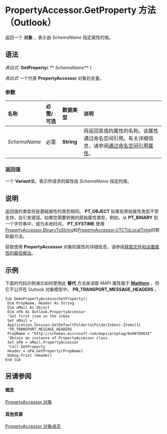 
# PropertyAccessor.GetProperty 方法 （Outlook）

返回一个 **对象** ，表示由 _SchemaName_ 指定属性的值。


## 语法

 _表达式_. **GetProperty**( ** _SchemaName_** )

 _表达式_ 一个代表 **PropertyAccessor** 对象的变量。


### 参数



|**名称**|**必需/可选**|**数据类型**|**说明**|
|:-----|:-----|:-----|:-----|
| _SchemaName_|必需|**String**|将返回其值的属性的名称。该属性通过命名空间引用。有关详细信息，请参阅[通过命名空间引用属性](http://msdn.microsoft.com/library/c1c7bfa9-64d7-81d2-84e7-f0a4c57780b3%28Office.15%29.aspx)。|

### 返回值

一个 **Variant**值，表示所请求的属性由 _SchemaName_ 指定的值。


## 说明

返回值的类型将是基础属性的类型相同。 **PT_OBJECT** 如某些原始属性类型不受支持，会引发错误。如果您需要转换的原始属性类型，例如，从 **PT_BINARY** 到一个字符串中，或为本地时间， **PT_SYSTIME** 使用[PropertyAccessor.BinaryToString](4a3801af-0a7c-4b8a-7367-600c09047b28.md)和[PropertyAccessor.UTCToLocalTime](a56311ac-60ac-4f51-5255-d6840bf6004d.md)的帮助器方法。

获取使用 **PropertyAccessor** 对象的属性的详细信息，请参阅[获取文件和设置属性的最佳做法](http://msdn.microsoft.com/library/ec087bf8-cfac-9b20-3cb2-3bd308c5c63d%28Office.15%29.aspx)。


## 示例

下面的代码示例演示如何使用此 **替代** 方法来读取 MAPI 属性属于 **[MailItem](14197346-05d2-0250-fa4c-4a6b07daf25f.md)** ，但它不公开在 Outlook 对象模型中， **PR_TRANSPORT_MESSAGE_HEADERS** 。


```
Sub DemoPropertyAccessorGetProperty() 
 Dim PropName, Header As String 
 Dim oMail As Object 
 Dim oPA As Outlook.PropertyAccessor 
 'Get first item in the inbox 
 Set oMail = _ 
 Application.Session.GetDefaultFolder(olFolderInbox).Items(1) 
 'PR_TRANSPORT_MESSAGE_HEADERS 
 PropName = "http://schemas.microsoft.com/mapi/proptag/0x007D001E" 
 'Obtain an instance of PropertyAccessor class 
 Set oPA = oMail.PropertyAccessor 
 'Call GetProperty 
 Header = oPA.GetProperty(PropName) 
 Debug.Print (Header) 
End Sub
```


## 另请参阅


#### 概念


[PropertyAccessor 对象](2fc91e13-703c-3ec9-9066-ffee7144306c.md)
#### 其他资源


[PropertyAccessor 对象成员](3356e345-8878-0ed7-6783-1e49ddecc066.md)